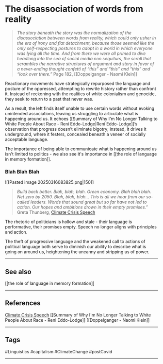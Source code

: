 # The disassociation of words from reality

>*The story beneath the story was the normalization of the disassociation between words from reality, which could only usher in the era of irony and flat detachment, because those seemed like the only self-respecting postures to adopt in a world in which everyone was lying all the time. And from there we were all primed to dive headlong into the sea of social media non sequiturs, the scroll that scrambles the narrative structures of argument and story in favor of a never-ending thought confetti of “this” and “this” and “this” and “look over there.”*
>Page 182, [[Doppelganger - Naomi Klein]]


Reactionary movements have strategically repurposed the language and posture of the oppressed, attempting to rewrite history rather than confront it. Instead of reckoning with the realities of white colonialism and genocide, they seek to return to a past that never was.

As a result, the left finds itself unable to use certain words without evoking unintended associations, leaving us struggling to articulate what is happening around us. It echoes [[Summary of Why I'm No Longer Talking to White People About Race - Reni Eddo-Lodge|Reni Eddo-Lodge]]’s observation that progress doesn’t eliminate bigotry; instead, it drives it underground, where it festers, concealed beneath a veneer of socially acceptable language.

The importance of being able to communicate what is happening around us isn't limited to politics - we also see it's importance in [[the role of language in memory formation]].

### Blah Blah Blah
![[Pasted image 20250316083825.png|150]]

> *Build back better. Blah, blah, blah. Green economy. Blah blah blah. Net zero by 2050. Blah, blah, blah... This is all we hear from our so-called leaders. Words that sound great but so far have not led to action. Our hopes and ambitions drown in their empty promises.”*
> Greta Thunberg, [Climate Crisis Speech](https://www.theguardian.com/environment/2021/sep/28/blah-greta-thunberg-leaders-climate-crisis-co2-emissions)

The rhetoric of politicians is hollow and stale - their language is performative, their promises empty. Speech no longer aligns with principles and action.

The theft of progressive language and the weakened call to actions of political language both serve to diminish our ability to describe what is going on around us, heightening the uncanny and stripping us of power.

---
## See also

[[the role of language in memory formation]]

---
## References

[Climate Crisis Speech](https://www.theguardian.com/environment/2021/sep/28/blah-greta-thunberg-leaders-climate-crisis-co2-emissions)
[[Summary of Why I'm No Longer Talking to White People About Race - Reni Eddo-Lodge]]
[[Doppelganger - Naomi Klein]]

---
## Tags

#Linguistics #capitalism #ClimateChange #postCovid 

---

